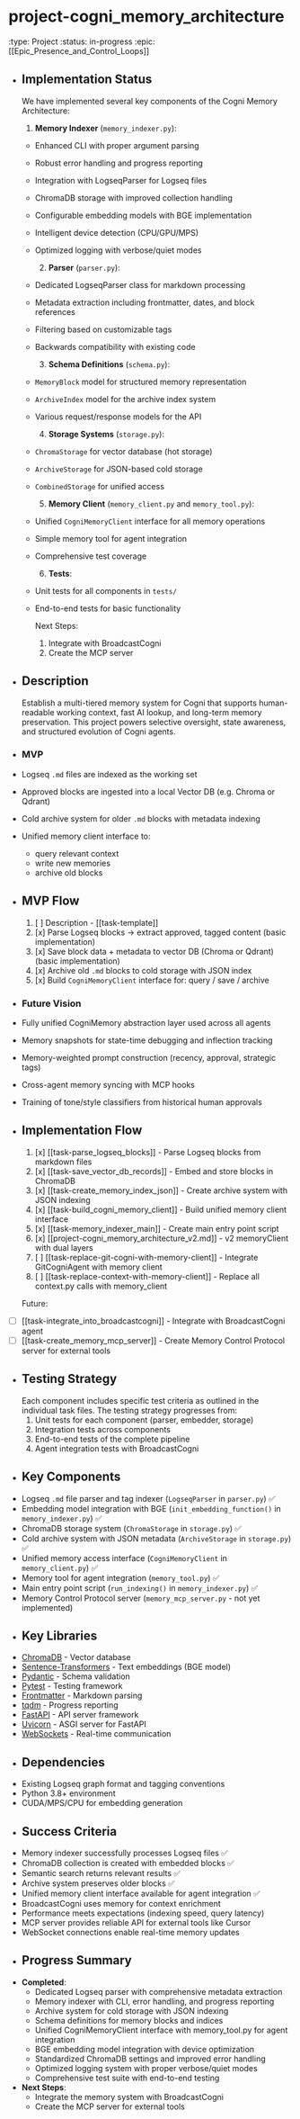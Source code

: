 # project-cogni_memory_architecture
:type: Project
:status: in-progress
:epic: [[Epic_Presence_and_Control_Loops]]
- ## Implementation Status
  We have implemented several key components of the Cogni Memory Architecture:
  
  1. **Memory Indexer** (`memory_indexer.py`):
	- Enhanced CLI with proper argument parsing
	- Robust error handling and progress reporting
	- Integration with LogseqParser for Logseq files
	- ChromaDB storage with improved collection handling
	- Configurable embedding models with BGE implementation
	- Intelligent device detection (CPU/GPU/MPS)
	- Optimized logging with verbose/quiet modes
	  
	  2. **Parser** (`parser.py`):
	- Dedicated LogseqParser class for markdown processing
	- Metadata extraction including frontmatter, dates, and block references
	- Filtering based on customizable tags
	- Backwards compatibility with existing code
	  
	  3. **Schema Definitions** (`schema.py`):
	- `MemoryBlock` model for structured memory representation
	- `ArchiveIndex` model for the archive index system
	- Various request/response models for the API
	  
	  4. **Storage Systems** (`storage.py`):
	- `ChromaStorage` for vector database (hot storage)
	- `ArchiveStorage` for JSON-based cold storage
	- `CombinedStorage` for unified access
	  
	  5. **Memory Client** (`memory_client.py` and `memory_tool.py`):
	- Unified `CogniMemoryClient` interface for all memory operations
	- Simple memory tool for agent integration
	- Comprehensive test coverage
	  
	  6. **Tests**:
	- Unit tests for all components in `tests/`
	- End-to-end tests for basic functionality
	  
	  Next Steps:
	  1. Integrate with BroadcastCogni
	  2. Create the MCP server
- ## Description
  Establish a multi-tiered memory system for Cogni that supports human-readable working context, fast AI lookup, and long-term memory preservation. This project powers selective oversight, state awareness, and structured evolution of Cogni agents.
- ### MVP
- Logseq `.md` files are indexed as the working set
- Approved blocks are ingested into a local Vector DB (e.g. Chroma or Qdrant)
- Cold archive system for older `.md` blocks with metadata indexing
- Unified memory client interface to:
	- query relevant context
	- write new memories
	- archive old blocks
- ## MVP Flow
  1. [ ] Description - [[task-template]]
  2. [x] Parse Logseq blocks → extract approved, tagged content (basic implementation)
  3. [x] Save block data + metadata to vector DB (Chroma or Qdrant) (basic implementation)
  4. [x] Archive old `.md` blocks to cold storage with JSON index
  5. [x] Build `CogniMemoryClient` interface for: query / save / archive
- ### Future Vision
- Fully unified CogniMemory abstraction layer used across all agents
- Memory snapshots for state-time debugging and inflection tracking
- Memory-weighted prompt construction (recency, approval, strategic tags)
- Cross-agent memory syncing with MCP hooks
- Training of tone/style classifiers from historical human approvals
- ## Implementation Flow
  1. [x] [[task-parse_logseq_blocks]] - Parse Logseq blocks from markdown files
  2. [x] [[task-save_vector_db_records]] - Embed and store blocks in ChromaDB
  3. [x] [[task-create_memory_index_json]] - Create archive system with JSON indexing
  4. [x] [[task-build_cogni_memory_client]] - Build unified memory client interface
  5. [x] [[task-memory_indexer_main]] - Create main entry point script
  6. [x] [[project-cogni_memory_architecture_v2.md]] - v2 memoryClient with dual layers
  7. [ ] [[task-replace-git-cogni-with-memory-client]] - Integrate GitCogniAgent with memory client
  8. [ ] [[task-replace-context-with-memory-client]] - Replace all context.py calls with memory_client
  
  Future:
- [ ] [[task-integrate_into_broadcastcogni]] - Integrate with BroadcastCogni agent
- [ ] [[task-create_memory_mcp_server]] - Create Memory Control Protocol server for external tools
- ## Testing Strategy
  Each component includes specific test criteria as outlined in the individual task files.
  The testing strategy progresses from:
  1. Unit tests for each component (parser, embedder, storage)
  2. Integration tests across components
  3. End-to-end tests of the complete pipeline
  4. Agent integration tests with BroadcastCogni
- ## Key Components
- Logseq `.md` file parser and tag indexer (`LogseqParser` in `parser.py`) ✅
- Embedding model integration with BGE (`init_embedding_function()` in `memory_indexer.py`) ✅
- ChromaDB storage system (`ChromaStorage` in `storage.py`) ✅
- Cold archive system with JSON metadata (`ArchiveStorage` in `storage.py`) ✅
- Unified memory access interface (`CogniMemoryClient` in `memory_client.py`) ✅
- Memory tool for agent integration (`memory_tool.py`) ✅
- Main entry point script (`run_indexing()` in `memory_indexer.py`) ✅
- Memory Control Protocol server (`memory_mcp_server.py` - not yet implemented)
- ## Key Libraries
- [ChromaDB](https://github.com/chroma-core/chroma) - Vector database
- [Sentence-Transformers](https://www.sbert.net/) - Text embeddings (BGE model)
- [Pydantic](https://docs.pydantic.dev/) - Schema validation
- [Pytest](https://docs.pytest.org/) - Testing framework
- [Frontmatter](https://github.com/eyeseast/python-frontmatter) - Markdown parsing
- [tqdm](https://github.com/tqdm/tqdm) - Progress reporting
- [FastAPI](https://fastapi.tiangolo.com/) - API server framework
- [Uvicorn](https://www.uvicorn.org/) - ASGI server for FastAPI
- [WebSockets](https://websockets.readthedocs.io/) - Real-time communication
- ## Dependencies
- Existing Logseq graph format and tagging conventions
- Python 3.8+ environment
- CUDA/MPS/CPU for embedding generation
- ## Success Criteria
- Memory indexer successfully processes Logseq files ✅
- ChromaDB collection is created with embedded blocks ✅
- Semantic search returns relevant results ✅
- Archive system preserves older blocks ✅
- Unified memory client interface available for agent integration ✅
- BroadcastCogni uses memory for context enrichment
- Performance meets expectations (indexing speed, query latency)
- MCP server provides reliable API for external tools like Cursor
- WebSocket connections enable real-time memory updates
- ## Progress Summary
- **Completed**:
	- Dedicated Logseq parser with comprehensive metadata extraction
	- Memory indexer with CLI, error handling, and progress reporting
	- Archive system for cold storage with JSON indexing
	- Schema definitions for memory blocks and indices
	- Unified CogniMemoryClient interface with memory_tool.py for agent integration
	- BGE embedding model integration with device optimization
	- Standardized ChromaDB settings and improved error handling
	- Optimized logging system with proper verbose/quiet modes
	- Comprehensive test suite with end-to-end testing
- **Next Steps**:
	- Integrate the memory system with BroadcastCogni
	- Create the MCP server for external tools